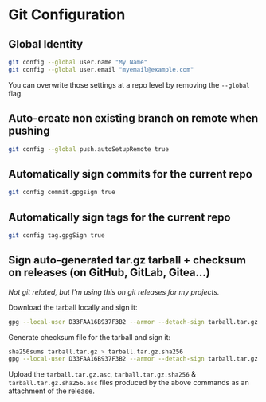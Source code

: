 # Git Configuration

## Global Identity

```bash
git config --global user.name "My Name"
git config --global user.email "myemail@example.com"
```

You can overwrite those settings at a repo level by removing the `--global` flag.

## Auto-create non existing branch on remote when pushing

```bash
git config --global push.autoSetupRemote true
```

## Automatically sign commits for the current repo

```bash
git config commit.gpgsign true
```

## Automatically sign tags for the current repo

```bash
git config tag.gpgSign true
```

## Sign auto-generated tar.gz tarball + checksum on releases (on GitHub, GitLab, Gitea...)

*Not git related, but I'm using this on git releases for my projects.*

Download the tarball locally and sign it:

```bash
gpg --local-user D33FAA16B937F3B2 --armor --detach-sign tarball.tar.gz
```

Generate checksum file for the tarball and sign it:

```bash
sha256sums tarball.tar.gz > tarball.tar.gz.sha256
gpg --local-user D33FAA16B937F3B2 --armor --detach-sign tarball.tar.gz.sha256
```

Upload the `tarball.tar.gz.asc`, `tarball.tar.gz.sha256` & `tarball.tar.gz.sha256.asc` files produced by the above commands as an attachment of the release.
